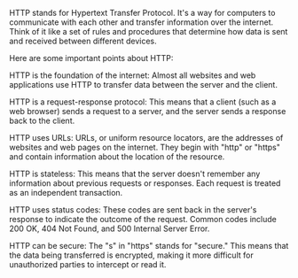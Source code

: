 HTTP stands for Hypertext Transfer Protocol. It's a way for computers to communicate with each other and transfer information over the internet. Think of it like a set of rules and procedures that determine how data is sent and received between different devices.

Here are some important points about HTTP:

HTTP is the foundation of the internet: Almost all websites and web applications use HTTP to transfer data between the server and the client.

HTTP is a request-response protocol: This means that a client (such as a web browser) sends a request to a server, and the server sends a response back to the client.

HTTP uses URLs: URLs, or uniform resource locators, are the addresses of websites and web pages on the internet. They begin with "http" or "https" and contain information about the location of the resource.

HTTP is stateless: This means that the server doesn't remember any information about previous requests or responses. Each request is treated as an independent transaction.

HTTP uses status codes: These codes are sent back in the server's response to indicate the outcome of the request. Common codes include 200 OK, 404 Not Found, and 500 Internal Server Error.

HTTP can be secure: The "s" in "https" stands for "secure." This means that the data being transferred is encrypted, making it more difficult for unauthorized parties to intercept or read it.